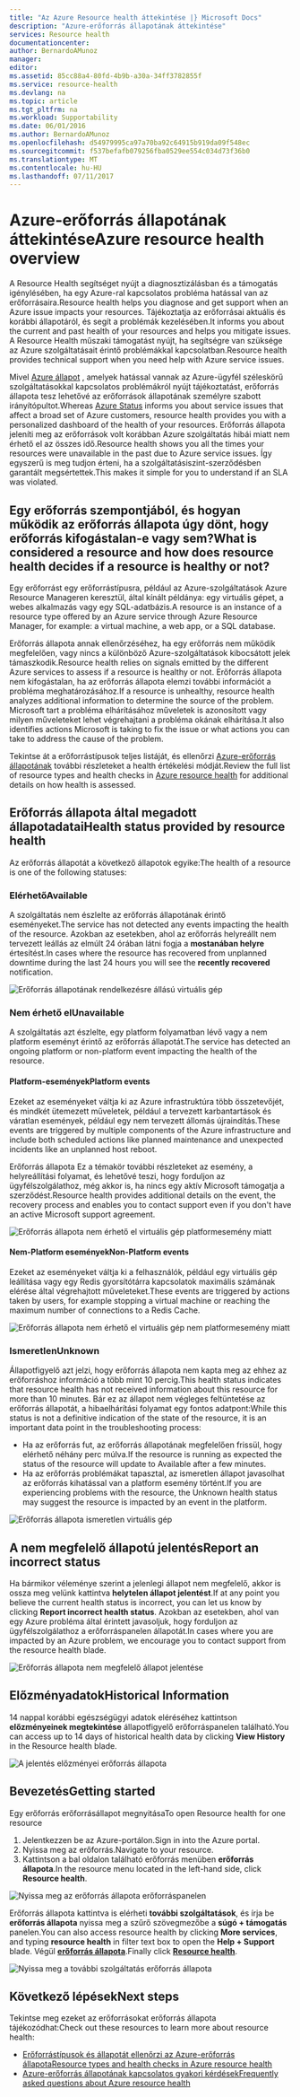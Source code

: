 ```yaml
---
title: "Az Azure Resource health áttekintése |} Microsoft Docs"
description: "Azure-erőforrás állapotának áttekintése"
services: Resource health
documentationcenter: 
author: BernardoAMunoz
manager: 
editor: 
ms.assetid: 85cc88a4-80fd-4b9b-a30a-34ff3782855f
ms.service: resource-health
ms.devlang: na
ms.topic: article
ms.tgt_pltfrm: na
ms.workload: Supportability
ms.date: 06/01/2016
ms.author: BernardoAMunoz
ms.openlocfilehash: d54979995ca97a70ba92c64915b919da09f548ec
ms.sourcegitcommit: f537befafb079256fba0529ee554c034d73f36b0
ms.translationtype: MT
ms.contentlocale: hu-HU
ms.lasthandoff: 07/11/2017
---
```

# <a name="azure-resource-health-overview"></a><span data-ttu-id="0694e-103">Azure-erőforrás állapotának áttekintése</span><span class="sxs-lookup"><span data-stu-id="0694e-103">Azure resource health overview</span></span>
 
<span data-ttu-id="0694e-104">A Resource Health segítséget nyújt a diagnosztizálásban és a támogatás igénylésében, ha egy Azure-ral kapcsolatos probléma hatással van az erőforrásaira.</span><span class="sxs-lookup"><span data-stu-id="0694e-104">Resource health helps you diagnose and get support when an Azure issue impacts your resources.</span></span> <span data-ttu-id="0694e-105">Tájékoztatja az erőforrásai aktuális és korábbi állapotáról, és segít a problémák kezelésében.</span><span class="sxs-lookup"><span data-stu-id="0694e-105">It informs you about the current and past health of your resources and helps you mitigate issues.</span></span> <span data-ttu-id="0694e-106">A Resource Health műszaki támogatást nyújt, ha segítségre van szüksége az Azure szolgáltatásait érintő problémákkal kapcsolatban.</span><span class="sxs-lookup"><span data-stu-id="0694e-106">Resource health provides technical support when you need help with Azure service issues.</span></span>

<span data-ttu-id="0694e-107">Mivel [Azure állapot](https://status.azure.com) , amelyek hatással vannak az Azure-ügyfél széleskörű szolgáltatásokkal kapcsolatos problémákról nyújt tájékoztatást, erőforrás állapota tesz lehetővé az erőforrások állapotának személyre szabott irányítópultot.</span><span class="sxs-lookup"><span data-stu-id="0694e-107">Whereas [Azure Status](https://status.azure.com) informs you about service issues that affect a broad set of Azure customers, resource health provides you with a personalized dashboard of the health of your resources.</span></span> <span data-ttu-id="0694e-108">Erőforrás állapota jeleníti meg az erőforrások volt korábban Azure szolgáltatás hibái miatt nem érhető el az összes idő.</span><span class="sxs-lookup"><span data-stu-id="0694e-108">Resource health shows you all the times your resources were unavailable in the past due to Azure service issues.</span></span> <span data-ttu-id="0694e-109">Így egyszerű is meg tudjon érteni, ha a szolgáltatásiszint-szerződésben garantált megsértettek.</span><span class="sxs-lookup"><span data-stu-id="0694e-109">This makes it simple for you to understand if an SLA was violated.</span></span> 

## <a name="what-is-considered-a-resource-and-how-does-resource-health-decides-if-a-resource-is-healthy-or-not"></a><span data-ttu-id="0694e-110">Egy erőforrás szempontjából, és hogyan működik az erőforrás állapota úgy dönt, hogy erőforrás kifogástalan-e vagy sem?</span><span class="sxs-lookup"><span data-stu-id="0694e-110">What is considered a resource and how does resource health decides if a resource is healthy or not?</span></span>
<span data-ttu-id="0694e-111">Egy erőforrást egy erőforrástípusra, például az Azure-szolgáltatások Azure Resource Manageren keresztül, által kínált példánya: egy virtuális gépet, a webes alkalmazás vagy egy SQL-adatbázis.</span><span class="sxs-lookup"><span data-stu-id="0694e-111">A resource is an instance of a resource type offered by an Azure service through Azure Resource Manager, for example: a virtual machine, a web app, or a SQL database.</span></span>

<span data-ttu-id="0694e-112">Erőforrás állapota annak ellenőrzéséhez, ha egy erőforrás nem működik megfelelően, vagy nincs a különböző Azure-szolgáltatások kibocsátott jelek támaszkodik.</span><span class="sxs-lookup"><span data-stu-id="0694e-112">Resource health relies on signals emitted by the different Azure services to assess if a resource is healthy or not.</span></span> <span data-ttu-id="0694e-113">Erőforrás állapota nem kifogástalan, ha az erőforrás állapota elemzi további információt a probléma meghatározásához.</span><span class="sxs-lookup"><span data-stu-id="0694e-113">If a resource is unhealthy, resource health analyzes additional information to determine the source of the problem.</span></span> <span data-ttu-id="0694e-114">Microsoft tart a probléma elhárításához műveletek is azonosított vagy milyen műveleteket lehet végrehajtani a probléma okának elhárítása.</span><span class="sxs-lookup"><span data-stu-id="0694e-114">It also identifies actions Microsoft is taking to fix the issue or what actions you can take to address the cause of the problem.</span></span> 

<span data-ttu-id="0694e-115">Tekintse át a erőforrástípusok teljes listáját, és ellenőrzi [Azure-erőforrás állapotának](resource-health-checks-resource-types.md) további részleteket a health értékelési módját.</span><span class="sxs-lookup"><span data-stu-id="0694e-115">Review the full list of resource types and health checks in [Azure resource health](resource-health-checks-resource-types.md) for additional details on how health is assessed.</span></span>

## <a name="health-status-provided-by-resource-health"></a><span data-ttu-id="0694e-116">Erőforrás állapota által megadott állapotadatai</span><span class="sxs-lookup"><span data-stu-id="0694e-116">Health status provided by resource health</span></span>
<span data-ttu-id="0694e-117">Az erőforrás állapotát a következő állapotok egyike:</span><span class="sxs-lookup"><span data-stu-id="0694e-117">The health of a resource is one of the following statuses:</span></span>

### <a name="available"></a><span data-ttu-id="0694e-118">Elérhető</span><span class="sxs-lookup"><span data-stu-id="0694e-118">Available</span></span>
<span data-ttu-id="0694e-119">A szolgáltatás nem észlelte az erőforrás állapotának érintő eseményeket.</span><span class="sxs-lookup"><span data-stu-id="0694e-119">The service has not detected any events impacting the health of the resource.</span></span> <span data-ttu-id="0694e-120">Azokban az esetekben, ahol az erőforrás helyreállt nem tervezett leállás az elmúlt 24 órában látni fogja a **mostanában helyre** értesítést.</span><span class="sxs-lookup"><span data-stu-id="0694e-120">In cases where the resource has recovered from unplanned downtime during the last 24 hours you will see the **recently recovered** notification.</span></span>

![Erőforrás állapotának rendelkezésre állású virtuális gép](./media/resource-health-overview/Available.png)

### <a name="unavailable"></a><span data-ttu-id="0694e-122">Nem érhető el</span><span class="sxs-lookup"><span data-stu-id="0694e-122">Unavailable</span></span>
<span data-ttu-id="0694e-123">A szolgáltatás azt észlelte, egy platform folyamatban lévő vagy a nem platform eseményt érintő az erőforrás állapotát.</span><span class="sxs-lookup"><span data-stu-id="0694e-123">The service has detected an ongoing platform or non-platform event impacting the health of the resource.</span></span>

#### <a name="platform-events"></a><span data-ttu-id="0694e-124">Platform-események</span><span class="sxs-lookup"><span data-stu-id="0694e-124">Platform events</span></span>
<span data-ttu-id="0694e-125">Ezeket az eseményeket váltja ki az Azure infrastruktúra több összetevőjét, és mindkét ütemezett műveletek, például a tervezett karbantartások és váratlan események, például egy nem tervezett állomás újraindítás.</span><span class="sxs-lookup"><span data-stu-id="0694e-125">These events are triggered by multiple components of the Azure infrastructure and include both scheduled actions like planned maintenance and unexpected incidents like an unplanned host reboot.</span></span>

<span data-ttu-id="0694e-126">Erőforrás állapota Ez a témakör további részleteket az esemény, a helyreállítási folyamat, és lehetővé teszi, hogy forduljon az ügyfélszolgálathoz, még akkor is, ha nincs egy aktív Microsoft támogatja a szerződést.</span><span class="sxs-lookup"><span data-stu-id="0694e-126">Resource health provides additional details on the event, the recovery process and enables you to contact support even if you don't have an active Microsoft support agreement.</span></span>

![Erőforrás állapota nem érhető el virtuális gép platformesemény miatt](./media/resource-health-overview/Unavailable.png)

#### <a name="non-platform-events"></a><span data-ttu-id="0694e-128">Nem-Platform események</span><span class="sxs-lookup"><span data-stu-id="0694e-128">Non-Platform events</span></span>
<span data-ttu-id="0694e-129">Ezeket az eseményeket váltja ki a felhasználók, például egy virtuális gép leállítása vagy egy Redis gyorsítótárra kapcsolatok maximális számának elérése által végrehajtott műveleteket.</span><span class="sxs-lookup"><span data-stu-id="0694e-129">These events are triggered by actions taken by users, for example stopping a virtual machine or reaching the maximum number of connections to a Redis Cache.</span></span>

![Erőforrás állapota nem érhető el virtuális gép nem platformesemény miatt](./media/resource-health-overview/Unavailable_NonPlatform.png)

### <a name="unknown"></a><span data-ttu-id="0694e-131">Ismeretlen</span><span class="sxs-lookup"><span data-stu-id="0694e-131">Unknown</span></span>
<span data-ttu-id="0694e-132">Állapotfigyelő azt jelzi, hogy erőforrás állapota nem kapta meg az ehhez az erőforráshoz információ a több mint 10 percig.</span><span class="sxs-lookup"><span data-stu-id="0694e-132">This health status indicates that resource health has not received information about this resource for more than 10 minutes.</span></span> <span data-ttu-id="0694e-133">Bár ez az állapot nem végleges feltüntetése az erőforrás állapotát, a hibaelhárítási folyamat egy fontos adatpont:</span><span class="sxs-lookup"><span data-stu-id="0694e-133">While this status is not a definitive indication of the state of the resource, it is an important data point in the troubleshooting process:</span></span>
* <span data-ttu-id="0694e-134">Ha az erőforrás fut, az erőforrás állapotának megfelelően frissül, hogy elérhető néhány perc múlva.</span><span class="sxs-lookup"><span data-stu-id="0694e-134">If the resource is running as expected the status of the resource will update to Available after a few minutes.</span></span>
* <span data-ttu-id="0694e-135">Ha az erőforrás problémákat tapasztal, az ismeretlen állapot javasolhat az erőforrás kihatással van a platform esemény történt.</span><span class="sxs-lookup"><span data-stu-id="0694e-135">If you are experiencing problems with the resource, the Unknown health status may suggest the resource is impacted by an event in the platform.</span></span>

![Erőforrás állapota ismeretlen virtuális gép](./media/resource-health-overview/Unknown.png)

## <a name="report-an-incorrect-status"></a><span data-ttu-id="0694e-137">A nem megfelelő állapotú jelentés</span><span class="sxs-lookup"><span data-stu-id="0694e-137">Report an incorrect status</span></span>
<span data-ttu-id="0694e-138">Ha bármikor véleménye szerint a jelenlegi állapot nem megfelelő, akkor is ossza meg velünk kattintva **helytelen állapot jelentést**.</span><span class="sxs-lookup"><span data-stu-id="0694e-138">If at any point you believe the current health status is incorrect, you can let us know by clicking **Report incorrect health status**.</span></span> <span data-ttu-id="0694e-139">Azokban az esetekben, ahol van egy Azure probléma által érintett javasoljuk, hogy forduljon az ügyfélszolgálathoz a erőforráspanelen állapotát.</span><span class="sxs-lookup"><span data-stu-id="0694e-139">In cases where you are impacted by an Azure problem, we encourage you to contact support from the resource health blade.</span></span> 

![Erőforrás állapota nem megfelelő állapot jelentése](./media/resource-health-overview/incorrect-status.png)

## <a name="historical-information"></a><span data-ttu-id="0694e-141">Előzményadatok</span><span class="sxs-lookup"><span data-stu-id="0694e-141">Historical Information</span></span>
<span data-ttu-id="0694e-142">14 nappal korábbi egészségügyi adatok eléréséhez kattintson **előzményeinek megtekintése** állapotfigyelő erőforráspanelen található.</span><span class="sxs-lookup"><span data-stu-id="0694e-142">You can access up to 14 days of historical health data by clicking **View History** in the Resource health blade.</span></span> 

![A jelentés előzményei erőforrás állapota](./media/resource-health-overview/history-blade.png)

## <a name="getting-started"></a><span data-ttu-id="0694e-144">Bevezetés</span><span class="sxs-lookup"><span data-stu-id="0694e-144">Getting started</span></span>
<span data-ttu-id="0694e-145">Egy erőforrás erőforrásállapot megnyitása</span><span class="sxs-lookup"><span data-stu-id="0694e-145">To open Resource health for one resource</span></span>
1.  <span data-ttu-id="0694e-146">Jelentkezzen be az Azure-portálon.</span><span class="sxs-lookup"><span data-stu-id="0694e-146">Sign in into the Azure portal.</span></span>
2.  <span data-ttu-id="0694e-147">Nyissa meg az erőforrás.</span><span class="sxs-lookup"><span data-stu-id="0694e-147">Navigate to your resource.</span></span>
3.  <span data-ttu-id="0694e-148">Kattintson a bal oldalon található erőforrás menüben **erőforrás állapota**.</span><span class="sxs-lookup"><span data-stu-id="0694e-148">In the resource menu located in the left-hand side, click **Resource health**.</span></span>

![Nyissa meg az erőforrás állapota erőforráspanelen](./media/resource-health-overview/from-resource-blade.png)

<span data-ttu-id="0694e-150">Erőforrás állapota kattintva is elérheti **további szolgáltatások**, és írja be **erőforrás állapota** nyissa meg a szűrő szövegmezőbe a **súgó + támogatás** panelen.</span><span class="sxs-lookup"><span data-stu-id="0694e-150">You can also access resource health by clicking **More services**, and typing **resource health** in filter text box to open the **Help + Support** blade.</span></span> <span data-ttu-id="0694e-151">Végül [ **erőforrás állapota**](https://ms.portal.azure.com/#blade/Microsoft_Azure_Monitoring/AzureMonitoringBrowseBlade/resourceHealth).</span><span class="sxs-lookup"><span data-stu-id="0694e-151">Finally click [**Resource health**](https://ms.portal.azure.com/#blade/Microsoft_Azure_Monitoring/AzureMonitoringBrowseBlade/resourceHealth).</span></span>

![Nyissa meg a további szolgáltatás erőforrás állapota](./media/resource-health-overview/FromOtherServices.png)

## <a name="next-steps"></a><span data-ttu-id="0694e-153">Következő lépések</span><span class="sxs-lookup"><span data-stu-id="0694e-153">Next steps</span></span>

<span data-ttu-id="0694e-154">Tekintse meg ezeket az erőforrásokat erőforrás állapota tájékozódhat:</span><span class="sxs-lookup"><span data-stu-id="0694e-154">Check out these resources to learn more about resource health:</span></span>
-  [<span data-ttu-id="0694e-155">Erőforrástípusok és állapotát ellenőrzi az Azure-erőforrás állapota</span><span class="sxs-lookup"><span data-stu-id="0694e-155">Resource types and health checks in Azure resource health</span></span>](resource-health-checks-resource-types.md)
-  [<span data-ttu-id="0694e-156">Azure-erőforrás állapotának kapcsolatos gyakori kérdések</span><span class="sxs-lookup"><span data-stu-id="0694e-156">Frequently asked questions about Azure resource health</span></span>](resource-health-faq.md)




